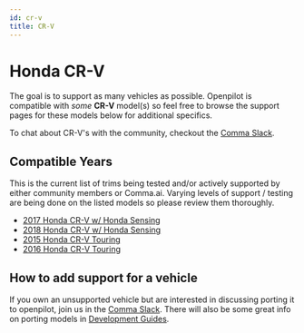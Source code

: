 ```yaml
---
id: cr-v
title: CR-V
---
```

# Honda CR-V

The goal is to support as many vehicles as possible.
Openpilot is compatible with *some* **CR-V** model(s) so feel free to browse the support pages for these models below for additional specifics.

To chat about CR-V's with the community, checkout  the [Comma Slack](https://slack.comma.ai).

## Compatible Years

This is the current list of trims being tested and/or actively supported by either community members or Comma.ai.
Varying levels of support / testing are being done on the listed models so please review them thoroughly.

* [2017 Honda CR-V w/ Honda Sensing](/vehicles/honda/cr-v/2017-honda-cr-v.html)
* [2018 Honda CR-V w/ Honda Sensing](/vehicles/honda/cr-v/2018-honda-cr-v.html)
* [2015 Honda CR-V Touring](/vehicles/honda/cr-v/2015-honda-cr-v-touring.html)
* [2016 Honda CR-V Touring](/vehicles/honda/cr-v/2016-honda-cr-v-touring.html)

## How to add support for a vehicle

If you own an unsupported vehicle but are interested in discussing porting it to openpilot, join us in the [Comma Slack](https://slack.comma.ai).
There will also be some great info on porting models in [Development Guides](../../development/guides/).

